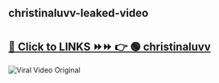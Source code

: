 
 ## christinaluvv-leaked-video 

# <h2><a href="https://clipsfans.com/christinaluvv&ref=git">🔗 Click to LINKS ⏩⏩ 👉 🟢 christinaluvv </a></h2>

<a href="https://clipsfans.com/christinaluvv&ref=git" rel="nofollow" data-target="animated-image.originalLink"><img src="https://i.ibb.co.com/xMMVF88/686577567.gif" alt="Viral Video Original" style="max-width: 100%; display: inline-block;" data-target="animated-image.originalImage"></a>
